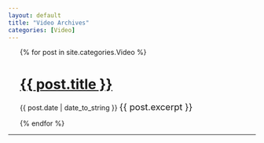 ```yaml
---
layout: default
title: "Video Archives"
categories: [Video]
---
```


<ul>
  {% for post in site.categories.Video %}
    <h1><a href="{{ post.url }}">{{ post.title }}</a></h1>
    <span>{{ post.date | date_to_string }}</span>
      <span style="font-size: 1.3em">{{ post.excerpt }}</span>
    
  {% endfor %}
</ul>

---
